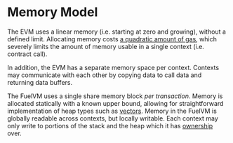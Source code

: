 # Memory Model

The EVM uses a linear memory (i.e. starting at zero and growing), without a defined limit. Allocating memory costs [a quadratic amount of gas](https://github.com/ethereum/yellowpaper/blob/8fea825c80e27fa9df5d89fb3365d1067788724e/Paper.tex#L2114), which severely limits the amount of memory usable in a single context (i.e. contract call).

In addition, the EVM has a separate memory space per context. Contexts may communicate with each other by copying data to call data and returning data buffers.

The FuelVM uses a single share memory block _per transaction_. Memory is allocated statically with a known upper bound, allowing for straightforward implementation of heap types such as [vectors](https://github.com/FuelLabs/sway/blob/master/sway-lib-std/src/vec.sw). Memory in the FuelVM is globally readable across contexts, but locally writable. Each context may only write to portions of the stack and the heap which it has [ownership](https://fuellabs.github.io/fuel-specs/master/vm/index#ownership) over.
